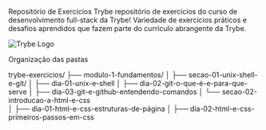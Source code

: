 Repositório de Exercícios Trybe
repositório de exercícios do curso de desenvolvimento full-stack da Trybe! Variedade de exercícios práticos e desafios aprendidos que fazem parte do currículo abrangente da Trybe.

![Trybe Logo](https://www.betrybe.com/assets/images/trybe-logo-2.png)


Organização das pastas 

trybe-exercicios/
├── modulo-1-fundamentos/
│   ├── secao-01-unix-shell-e-git/
│       ├── dia-01-unix-e-shell
│       ├── dia-02-git-o-que-é-e-para-que-serve
│       ├── dia-03-git-e-github-entendendo-comandos
│    └── secao-02-introducao-a-html-e-css   
│       ├── dia-01-html-e-css-estruturas-de-página
│       ├── dia-02-html-e-css-primeiros-passos-em-css

